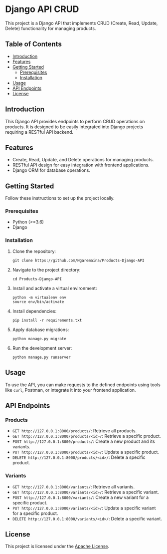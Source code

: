 # Django API CRUD

This project is a Django API that implements CRUD (Create, Read, Update, Delete) functionality for managing products.

## Table of Contents

- [Introduction](#introduction)
- [Features](#features)
- [Getting Started](#getting-started)
  - [Prerequisites](#prerequisites)
  - [Installation](#installation)
- [Usage](#usage)
- [API Endpoints](#api-endpoints)
- [License](#license)

## Introduction

This Django API provides endpoints to perform CRUD operations on products. It is designed to be easily integrated into Django projects requiring a RESTful API backend.

## Features

- Create, Read, Update, and Delete operations for managing products.
- RESTful API design for easy integration with frontend applications.
- Django ORM for database operations.

## Getting Started

Follow these instructions to set up the project locally.

### Prerequisites

- Python (>=3.6)
- Django

### Installation

1. Clone the repository:

    ```
    git clone https://github.com/Ngaremaina/Products-Django-API
    ```

2. Navigate to the project directory:

    ```
    cd Products-Django-API
    ```
3. Install and activate a virtual environment:
    ```
    python -m virtualenv env
    source env/bin/activate
    ```

4. Install dependencies:

    ```
    pip install -r requirements.txt
    ```

5. Apply database migrations:

    ```
    python manage.py migrate
    ```

6. Run the development server:

    ```
    python manage.py runserver
    ```

## Usage

To use the API, you can make requests to the defined endpoints using tools like `curl`, Postman, or integrate it into your frontend application.

## API Endpoints

### Products
- `GET http://127.0.0.1:8000/products/`: Retrieve all products.
- `GET http://127.0.0.1:8000/products/<id>/`: Retrieve a specific product.
- `POST http://127.0.0.1:8000/products/`: Create a new product and its variants.
- `PUT http://127.0.0.1:8000/products/<id>/`: Update a specific product.
- `DELETE http://127.0.0.1:8000/products/<id>/`: Delete a specific product.

### Variants
- `GET http://127.0.0.1:8000/variants/`: Retrieve all variants.
- `GET http://127.0.0.1:8000/variants/<id>/`: Retrieve a specific variant.
- `POST http://127.0.0.1:8000/variants/`: Create a new variant for a specific product.
- `PUT http://127.0.0.1:8000/variants/<id>/`: Update a specific variant for a specific product.
- `DELETE http://127.0.0.1:8000/variants/<id>/`: Delete a specific variant.

## License

This project is licensed under the [Apache License](LICENSE).

